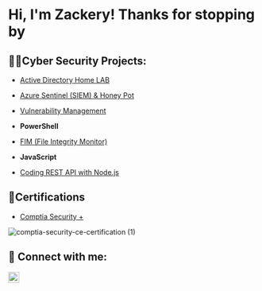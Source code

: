 <h1>Hi, I'm Zackery! Thanks for stopping by


<h2>👨‍💻Cyber Security Projects:</h2>

-  [Active Directory Home LAB](https://github.com/SGTBolduc/ActiveDirectoryLab/tree/main)
-  [Azure Sentinel (SIEM) & Honey Pot](https://github.com/SGTBolduc/Azure_Sentinel_SIEM_honeypot)
-  [Vulnerability Management](https://github.com/SGTBolduc/Cybersecurity-vulnerability-Management)



- <b>PowerShell</b>
- [FIM (File Integrity Monitor)](https://github.com/SGTBolduc/FIM)
- <b>JavaScript</b>
- [Coding REST API with Node.js](https://github.com/SGTBolduc/RESTAPI)




<H2>📄Certifications</H2>

- [Comptia Security +](https://www.credly.com/badges/5ae82c90-8be4-4f7f-80bb-69a536ba61d5/public_url)

 ![comptia-security-ce-certification (1)](https://github.com/SGTBolduc/SGTBolduc/assets/174336018/3108e599-6eb5-470f-8007-1d3a81149665)



<h2> 🤳 Connect with me:</h2>


[<img align="left" alt="zackbolduc | LinkedIn" width="22px" src="https://cdn.jsdelivr.net/npm/simple-icons@v3/icons/linkedin.svg" />][linkedin]

[linkedin]: https://linkedin.com/in/zackbolduc117

<!--
**SGTBolduc/SGTBolduc** is a ✨ _special_ ✨ repository because its `README.md` (this file) appears on your GitHub profile.

Here are some ideas to get you started:

- 🔭 I’m currently working on ...
- 🌱 I’m currently learning ...
- 👯 I’m looking to collaborate on ...
- 🤔 I’m looking for help with ...
- 💬 Ask me about ...
- 📫 How to reach me: ...
- 😄 Pronouns: ...
- ⚡ Fun fact: ...
-->
